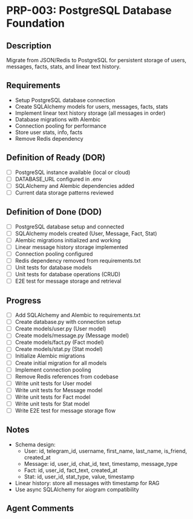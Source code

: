 # PRP-003: PostgreSQL Database Foundation

## Description
Migrate from JSON/Redis to PostgreSQL for persistent storage of users, messages, facts, stats, and linear text history.

## Requirements
- Setup PostgreSQL database connection
- Create SQLAlchemy models for users, messages, facts, stats
- Implement linear text history storage (all messages in order)
- Database migrations with Alembic
- Connection pooling for performance
- Store user stats, info, facts
- Remove Redis dependency

## Definition of Ready (DOR)
- [ ] PostgreSQL instance available (local or cloud)
- [ ] DATABASE_URL configured in .env
- [ ] SQLAlchemy and Alembic dependencies added
- [ ] Current data storage patterns reviewed

## Definition of Done (DOD)
- [ ] PostgreSQL database setup and connected
- [ ] SQLAlchemy models created (User, Message, Fact, Stat)
- [ ] Alembic migrations initialized and working
- [ ] Linear message history storage implemented
- [ ] Connection pooling configured
- [ ] Redis dependency removed from requirements.txt
- [ ] Unit tests for database models
- [ ] Unit tests for database operations (CRUD)
- [ ] E2E test for message storage and retrieval

## Progress
- [ ] Add SQLAlchemy and Alembic to requirements.txt
- [ ] Create database.py with connection setup
- [ ] Create models/user.py (User model)
- [ ] Create models/message.py (Message model)
- [ ] Create models/fact.py (Fact model)
- [ ] Create models/stat.py (Stat model)
- [ ] Initialize Alembic migrations
- [ ] Create initial migration for all models
- [ ] Implement connection pooling
- [ ] Remove Redis references from codebase
- [ ] Write unit tests for User model
- [ ] Write unit tests for Message model
- [ ] Write unit tests for Fact model
- [ ] Write unit tests for Stat model
- [ ] Write E2E test for message storage flow

## Notes
- Schema design:
  - User: id, telegram_id, username, first_name, last_name, is_friend, created_at
  - Message: id, user_id, chat_id, text, timestamp, message_type
  - Fact: id, user_id, fact_text, created_at
  - Stat: id, user_id, stat_type, value, timestamp
- Linear history: store all messages with timestamp for RAG
- Use async SQLAlchemy for aiogram compatibility

## Agent Comments
<!-- Add progress notes here as you work on this PRP -->
